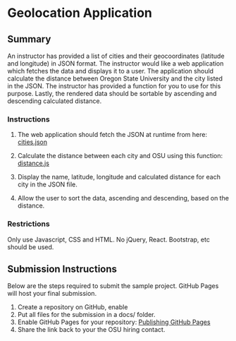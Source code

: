 

# Geolocation Application

## Summary

An instructor has provided a list of cities and their geocoordinates (latitude and longitude) in JSON format. The instructor would like a web application which fetches the data and displays it to a user. The application should calculate the distance between Oregon State University and the city listed in the JSON. The instructor has provided a function for you to use for this purpose. Lastly, the rendered data should be sortable by ascending and descending calculated distance.

### Instructions

1. The web application should fetch the JSON at runtime from here: [cities.json](https://s3-us-west-2.amazonaws.com/cdt-web-storage/cities.json)

2. Calculate the distance between each city and OSU using this function:
[distance.js](https://github.com/osuecampus/geolocation-recording-application/blob/master/distance.js)

3. Display the name, latitude, longitude and calculated distance for each city in the JSON file.

4. Allow the user to sort the data, ascending and descending, based on the distance.

### Restrictions

Only use Javascript, CSS and HTML. No jQuery, React. Bootstrap, etc should be used.


## Submission Instructions

Below are the steps required to submit the sample project. GitHub Pages will host your final submission.

1. Create a repository on GitHub, enable 
2. Put all files for the submission in a docs/ folder.
3. Enable GitHub Pages for your repository: [Publishing GitHub Pages](https://help.github.com/en/articles/configuring-a-publishing-source-for-github-pages)
5. Share the link back to your the OSU hiring contact.

